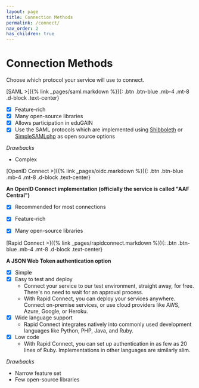 ```yaml
---
layout: page
title: Connection Methods
permalink: /connect/
nav_order: 2
has_children: true
---
```

# Connection Methods

Choose which protocol your service will use to connect.

<span class="fs-5">
[SAML >]({% link _pages/saml.markdown %}){: .btn .btn-blue .mb-4 .mt-8 .d-block .text-center}
</span>

- [x] Feature-rich
- [x] Many open-source libraries
- [x] Allows participation in eduGAIN
- [x] Use the SAML protocols which are implemented using [Shibboleth](https://www.shibboleth.net/) or [SimpleSAMLphp](https://simplesamlphp.org/) 
  as open source options

*Drawbacks*
- Complex

<span class="fs-5">
[OpenID Connect >]({% link _pages/oidc.markdown %}){: .btn .btn-blue .mb-4 .mt-8 .d-block .text-center}
</span>

**An OpenID Connect implementation (officially the service is called "AAF Central")**
- [x] Recommended for most connections
- [x] Feature-rich
- [x] Many open-source libraries


<span class="fs-5">
[Rapid Connect >]({% link _pages/rapidconnect.markdown %}){: .btn .btn-blue .mb-4 .mt-8 .d-block .text-center}
</span>

**A JSON Web Token authentication option**
- [x] Simple
- [x] Easy to test and deploy
    - Connect your service to our test environment, straight away, for free. There's no need to wait for an approval 
  process.
    - With Rapid Connect, you can deploy your services anywhere. Connect on-premise services, or use cloud providers 
      like AWS, Azure, Google, or Heroku.
- [x] Wide language support
    - Rapid Connect integrates natively into commonly used development languages like Python, PHP, Java, and Ruby.
- [x] Low code
    - With Rapid Connect, you can set up authentication in as few as 20 lines of Ruby. Implementations in other 
  languages are similarly slim.

*Drawbacks*
- Narrow feature set
- Few open-source libraries


